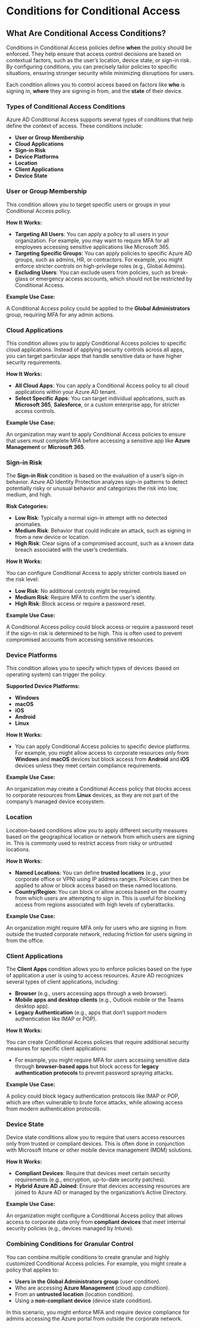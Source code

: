 # Conditions for Conditional Access

## **What Are Conditional Access Conditions?**

Conditions in Conditional Access policies define **when** the policy should be enforced. They help ensure that access control decisions are based on contextual factors, such as the user’s location, device state, or sign-in risk. By configuring conditions, you can precisely tailor policies to specific situations, ensuring stronger security while minimizing disruptions for users.

Each condition allows you to control access based on factors like **who** is signing in, **where** they are signing in from, and the **state** of their device.

### **Types of Conditional Access Conditions**

Azure AD Conditional Access supports several types of conditions that help define the context of access. These conditions include:

* **User or Group Membership**
* **Cloud Applications**
* **Sign-in Risk**
* **Device Platforms**
* **Location**
* **Client Applications**
* **Device State**

### **User or Group Membership**

This condition allows you to target specific users or groups in your Conditional Access policy.

**How It Works:**

* **Targeting All Users**: You can apply a policy to all users in your organization. For example, you may want to require MFA for all employees accessing sensitive applications like Microsoft 365.
* **Targeting Specific Groups**: You can apply policies to specific Azure AD groups, such as admins, HR, or contractors. For example, you might enforce stricter controls on high-privilege roles (e.g., Global Admins).
* **Excluding Users**: You can exclude users from policies, such as break-glass or emergency access accounts, which should not be restricted by Conditional Access.

**Example Use Case:**

A Conditional Access policy could be applied to the **Global Administrators** group, requiring MFA for any admin actions.

### **Cloud Applications**

This condition allows you to apply Conditional Access policies to specific cloud applications. Instead of applying security controls across all apps, you can target particular apps that handle sensitive data or have higher security requirements.

**How It Works:**

* **All Cloud Apps**: You can apply a Conditional Access policy to all cloud applications within your Azure AD tenant.
* **Select Specific Apps**: You can target individual applications, such as **Microsoft 365**, **Salesforce**, or a custom enterprise app, for stricter access controls.

**Example Use Case:**

An organization may want to apply Conditional Access policies to ensure that users must complete MFA before accessing a sensitive app like **Azure Management** or **Microsoft 365**.

### **Sign-in Risk**

The **Sign-in Risk** condition is based on the evaluation of a user’s sign-in behavior. Azure AD Identity Protection analyzes sign-in patterns to detect potentially risky or unusual behavior and categorizes the risk into low, medium, and high.

**Risk Categories:**

* **Low Risk**: Typically a normal sign-in attempt with no detected anomalies.
* **Medium Risk**: Behavior that could indicate an attack, such as signing in from a new device or location.
* **High Risk**: Clear signs of a compromised account, such as a known data breach associated with the user’s credentials.

**How It Works:**

You can configure Conditional Access to apply stricter controls based on the risk level:

* **Low Risk**: No additional controls might be required.
* **Medium Risk**: Require MFA to confirm the user's identity.
* **High Risk**: Block access or require a password reset.

**Example Use Case:**

A Conditional Access policy could block access or require a password reset if the sign-in risk is determined to be high. This is often used to prevent compromised accounts from accessing sensitive resources.

### **Device Platforms**

This condition allows you to specify which types of devices (based on operating system) can trigger the policy.

**Supported Device Platforms:**

* **Windows**
* **macOS**
* **iOS**
* **Android**
* **Linux**

**How It Works:**

* You can apply Conditional Access policies to specific device platforms. For example, you might allow access to corporate resources only from **Windows** and **macOS** devices but block access from **Android** and **iOS** devices unless they meet certain compliance requirements.

**Example Use Case:**

An organization may create a Conditional Access policy that blocks access to corporate resources from **Linux** devices, as they are not part of the company’s managed device ecosystem.

### **Location**

Location-based conditions allow you to apply different security measures based on the geographical location or network from which users are signing in. This is commonly used to restrict access from risky or untrusted locations.

**How It Works:**

* **Named Locations**: You can define **trusted locations** (e.g., your corporate office or VPN) using IP address ranges. Policies can then be applied to allow or block access based on these named locations.
* **Country/Region**: You can block or allow access based on the country from which users are attempting to sign in. This is useful for blocking access from regions associated with high levels of cyberattacks.

**Example Use Case:**

An organization might require MFA only for users who are signing in from outside the trusted corporate network, reducing friction for users signing in from the office.

### **Client Applications**

The **Client Apps** condition allows you to enforce policies based on the type of application a user is using to access resources. Azure AD recognizes several types of client applications, including:

* **Browser** (e.g., users accessing apps through a web browser).
* **Mobile apps and desktop clients** (e.g., Outlook mobile or the Teams desktop app).
* **Legacy Authentication** (e.g., apps that don’t support modern authentication like IMAP or POP).

**How It Works:**

You can create Conditional Access policies that require additional security measures for specific client applications:

* For example, you might require MFA for users accessing sensitive data through **browser-based apps** but block access for **legacy authentication protocols** to prevent password spraying attacks.

**Example Use Case:**

A policy could block legacy authentication protocols like IMAP or POP, which are often vulnerable to brute force attacks, while allowing access from modern authentication protocols.

### **Device State**

Device state conditions allow you to require that users access resources only from trusted or compliant devices. This is often done in conjunction with Microsoft Intune or other mobile device management (MDM) solutions.

**How It Works:**

* **Compliant Devices**: Require that devices meet certain security requirements (e.g., encryption, up-to-date security patches).
* **Hybrid Azure AD Joined**: Ensure that devices accessing resources are joined to Azure AD or managed by the organization’s Active Directory.

**Example Use Case:**

An organization might configure a Conditional Access policy that allows access to corporate data only from **compliant devices** that meet internal security policies (e.g., devices managed by Intune).

### **Combining Conditions for Granular Control**

You can combine multiple conditions to create granular and highly customized Conditional Access policies. For example, you might create a policy that applies to:

* **Users in the Global Administrators group** (user condition).
* Who are accessing **Azure Management** (cloud app condition).
* From an **untrusted location** (location condition).
* Using a **non-compliant device** (device state condition).

In this scenario, you might enforce MFA and require device compliance for admins accessing the Azure portal from outside the corporate network.
